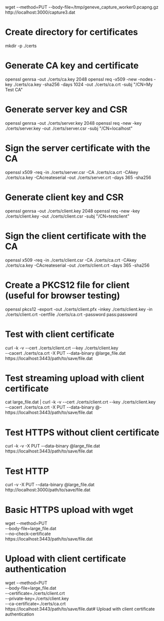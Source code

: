 wget --method=PUT --body-file=/tmp/geneve_capture_worker0.pcapng.gz  http://localhost:3000/capture3.dat


# Create directory for certificates
mkdir -p ./certs

# Generate CA key and certificate
openssl genrsa -out ./certs/ca.key 2048
openssl req -x509 -new -nodes -key ./certs/ca.key -sha256 -days 1024 -out ./certs/ca.crt -subj "/CN=My Test CA"

# Generate server key and CSR
openssl genrsa -out ./certs/server.key 2048
openssl req -new -key ./certs/server.key -out ./certs/server.csr -subj "/CN=localhost"

# Sign the server certificate with the CA
openssl x509 -req -in ./certs/server.csr -CA ./certs/ca.crt -CAkey ./certs/ca.key -CAcreateserial -out ./certs/server.crt -days 365 -sha256

# Generate client key and CSR
openssl genrsa -out ./certs/client.key 2048
openssl req -new -key ./certs/client.key -out ./certs/client.csr -subj "/CN=testclient"

# Sign the client certificate with the CA
openssl x509 -req -in ./certs/client.csr -CA ./certs/ca.crt -CAkey ./certs/ca.key -CAcreateserial -out ./certs/client.crt -days 365 -sha256

# Create a PKCS12 file for client (useful for browser testing)
openssl pkcs12 -export -out ./certs/client.pfx -inkey ./certs/client.key -in ./certs/client.crt -certfile ./certs/ca.crt -password pass:password



# Test with client certificate
curl -k -v --cert ./certs/client.crt --key ./certs/client.key \
     --cacert ./certs/ca.crt -X PUT --data-binary @large_file.dat \
     https://localhost:3443/path/to/save/file.dat

# Test streaming upload with client certificate
cat large_file.dat | curl -k -v --cert ./certs/client.crt --key ./certs/client.key \
                          --cacert ./certs/ca.crt -X PUT --data-binary @- \
                          https://localhost:3443/path/to/save/file.dat


# Test HTTPS without client certificate
curl -k -v -X PUT --data-binary @large_file.dat https://localhost:3443/path/to/save/file.dat

# Test HTTP
curl -v -X PUT --data-binary @large_file.dat http://localhost:3000/path/to/save/file.dat


# Basic HTTPS upload with wget
wget --method=PUT \
     --body-file=large_file.dat \
     --no-check-certificate \
     https://localhost:3443/path/to/save/file.dat


# Upload with client certificate authentication
wget --method=PUT \
     --body-file=large_file.dat \
     --certificate=./certs/client.crt \
     --private-key=./certs/client.key \
     --ca-certificate=./certs/ca.crt \
     https://localhost:3443/path/to/save/file.dat# Upload with client certificate authentication


